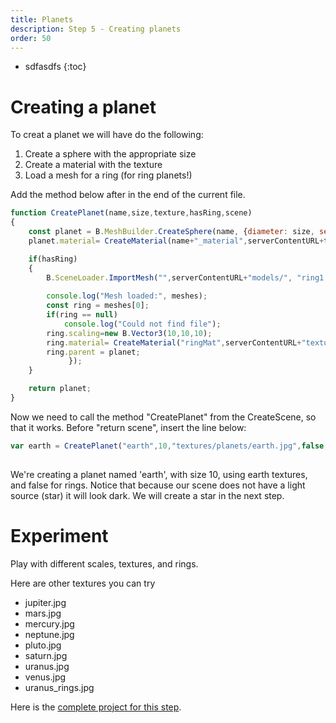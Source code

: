 ```yaml
---
title: Planets
description: Step 5 - Creating planets
order: 50
---
```


* sdfasdfs
{:toc}

# Creating a planet

To creat a planet we will have do the following:
1. Create a sphere with the appropriate size 
2. Create a material with the texture
3. Load a mesh for a ring (for ring planets!)

Add the method below after in the end of the current file.

```javascript
function CreatePlanet(name,size,texture,hasRing,scene)
{
    const planet = B.MeshBuilder.CreateSphere(name, {diameter: size, segments: 32}, scene);
    planet.material= CreateMaterial(name+"_material",serverContentURL+texture,scene);

    if(hasRing)
    {
        B.SceneLoader.ImportMesh("",serverContentURL+"models/", "ring1.obj", scene, function Loaded(meshes){
            
        console.log("Mesh loaded:", meshes);
        const ring = meshes[0];
        if(ring == null)
            console.log("Could not find file");
        ring.scaling=new B.Vector3(10,10,10);
        ring.material= CreateMaterial("ringMat",serverContentURL+"textures/planets/Saturn_Rings.png",scene);
        ring.parent = planet;
             });
    }

    return planet;
}

```
Now we need to call the method "CreatePlanet" from the CreateScene, so that it works. Before "return scene", insert the line below:

```javascript
var earth = CreatePlanet("earth",10,"textures/planets/earth.jpg",false,scene);
  
```

We're creating a planet named 'earth', with size 10, using earth textures, and false for rings. Notice that because our scene does not have a light source (star) it will look dark. We will create a star in the next step.


# Experiment

Play with different scales, textures, and rings.

Here are other textures you can try
- jupiter.jpg
- mars.jpg
- mercury.jpg
- neptune.jpg
- pluto.jpg
- saturn.jpg
- uranus.jpg
- venus.jpg
- uranus_rings.jpg


Here is the [complete project for this step](https://playground.babylonjs.com/#EQHLXS#4).